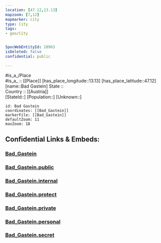 ```yaml
---
location: [47.12,13.13] 
mapzoom: [7,12] 
mapmarker: city 
type: City
tags:
- geo/City


SpocWebEntityId: 28963
isDeleted: false
confidential: public

---
```

#is_a_/Place  
#is_a_ :: [[Place]] 
[has_place_longitude::13.13] 
[has_place_latitude::47.12] 
[name::Bad Gastein] 
State ::  
Country :: [[Austria]]  
[StateId::] 
[Population::] 
[Unknown::] 


```leaflet
id: Bad Gastein
coordinates: [[Bad_Gastein]] 
markerFile: [[Bad_Gastein]] 
defaultZoom: 11 
maxZoom: 18
```


## Confidential Links & Embeds: 

### [Bad_Gastein](/_Standards/Earth/Continent/Europe/Europe~Central/Austria/Austrias_States/Salzburg,State/City/Bad_Gastein.md) 

### [Bad_Gastein.public](/_public/Earth/Continent/Europe/Europe~Central/Austria/Austrias_States/Salzburg,State/City/Bad_Gastein.public.md) 

### [Bad_Gastein.internal](/_internal/Earth/Continent/Europe/Europe~Central/Austria/Austrias_States/Salzburg,State/City/Bad_Gastein.internal.md) 

### [Bad_Gastein.protect](/_protect/Earth/Continent/Europe/Europe~Central/Austria/Austrias_States/Salzburg,State/City/Bad_Gastein.protect.md) 

### [Bad_Gastein.private](/_private/Earth/Continent/Europe/Europe~Central/Austria/Austrias_States/Salzburg,State/City/Bad_Gastein.private.md) 

### [Bad_Gastein.personal](/_personal/Earth/Continent/Europe/Europe~Central/Austria/Austrias_States/Salzburg,State/City/Bad_Gastein.personal.md) 

### [Bad_Gastein.secret](/_secret/Earth/Continent/Europe/Europe~Central/Austria/Austrias_States/Salzburg,State/City/Bad_Gastein.secret.md)

